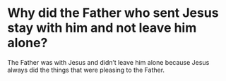 # Why did the Father who sent Jesus stay with him and not leave him alone?

The Father was with Jesus and didn’t leave him alone because Jesus always did the things that were pleasing to the Father.
